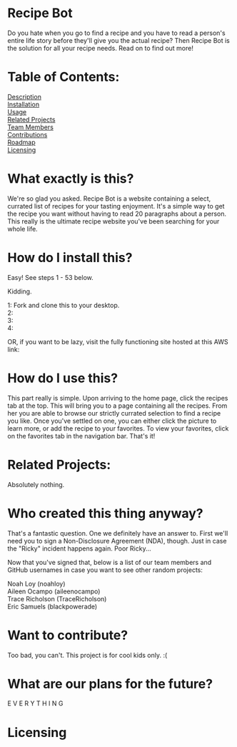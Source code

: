 # Recipe Bot

Do you hate when you go to find a recipe and you have to read a person's entire life story before they'll give you the actual recipe?  Then Recipe Bot is the solution for all your recipe needs.  Read on to find out more!

# Table of Contents:

[Description](#what-exactly-is-this)<br/>
[Installation](#how-do-i-install-this)<br/>
[Usage](#how-do-i-use-this)<br/>
[Related Projects](#related-projects)<br/>
[Team Members](#who-created-this-thing-anyway)<br/>
[Contributions](#want-to-contribute)<br/>
[Roadmap](#what-are-our-plans-for-the-future)<br/>
[Licensing](#licensing)<br/>

# What exactly is this?

We're so glad you asked.  Recipe Bot is a website containing a select, currated list of recipes for your tasting enjoyment.  It's a simple way to get the recipe you want without having to read 20 paragraphs about a person.  This really is the ultimate recipe website you've been searching for your whole life.

# How do I install this?

Easy!  See steps 1 - 53 below.

Kidding.

1: Fork and clone this to your desktop.<br/>
2:  <br/>
3:  <br/>
4:  <br/>

OR, if you want to be lazy, visit the fully functioning site hosted at this AWS link:


# How do I use this?

This part really is simple.  Upon arriving to the home page, click the recipes tab at the top.  This will bring you to a page containing all the recipes.  From her you are able to browse our strictly currated selection to find a recipe you like.  Once you've settled on one, you can either click the picture to learn more, or add the recipe to your favorites.  To view your favorites, click on the favorites tab in the navigation bar.  That's it!

# Related Projects:

Absolutely nothing.

# Who created this thing anyway?

That's a fantastic question.  One we definitely have an answer to.  First we'll need you to sign a Non-Disclosure Agreement (NDA), though.  Just in case the "Ricky" incident happens again.  Poor Ricky...

Now that you've signed that, below is a list of our team members and GitHub usernames in case you want to see other random projects:<br/>

Noah Loy (noahloy)<br/>
Aileen Ocampo (aileenocampo)<br/>
Trace Richolson (TraceRicholson)<br/>
Eric Samuels (blackpowerade)<br/>

# Want to contribute?

Too bad, you can't.  This project is for cool kids only. :(

# What are our plans for the future?

E V E R Y T H I N G

# Licensing

